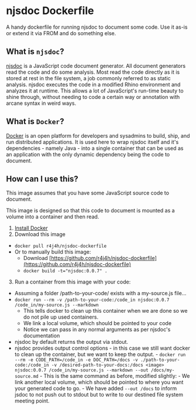 njsdoc Dockerfile
================

A handy dockerfile for running njsdoc to document some code. Use it as-is or extend it via FROM and do something else.


What is `njsdoc`?
-------------

[njsdoc](https://bitbucket.org/nexj/njsdoc/src) is a JavaScript code document generator. All document generators read the code and do some analysis. Most read
the code directly as it is stored at rest in the file system, a job commonly referred to as static analysis. njsdoc
executes the code in a modified Rhino environment and analyzes it at runtime. This allows a lot of JavaScript's
run-time beauty to shine through, without needing to code a certain way or annotation with arcane syntax in weird ways.


What is `Docker`?
-------------

[Docker](https://www.docker.com/) is an open platform for developers and sysadmins to build, ship, and run distributed applications.
It is used here to wrap njsdoc itself and it's dependencies - namely Java - into a single container that can be used as
an application with the only dynamic dependency being the code to document.

How can I use this?
-------------

This image assumes that you have some JavaScript source code to document.

This image is designed so that this code to document is mounted as a volume into a container and then read.

1. [Install Docker](https://docs.docker.com/installation/#installation)
2. Download this image
  - `docker pull r4j4h/njsdoc-dockerfile`
  - Or to manually build this image:
      - Download [https://github.com/r4j4h/njsdoc-dockerfile](https://github.com/r4j4h/njsdoc-dockerfile)
      - `docker build -t="njsdoc:0.0.7" .`
3. Run a container from this image with your code:
  - Assuming a folder /path-to-your-code/ exists with a my-source.js file...
  - `docker run --rm -v /path-to-your-code:/code_in njsdoc:0.0.7 /code_in/my-source.js --markdown`
      - This tells docker to clean up this container when we are done so we do not pile up used containers.
      - We link a local volume, which should be pointed to your code
      - Notice we can pass in any normal arguments as per njsdoc's documentation
  - njsdoc by default returns the output via stdout.
  - njsdoc provides output control options - in this case we still want docker to clean up the container, but we want
  to keep the output.
        - `docker run --rm -e CODE_PATH=/code_in -e DOC_PATH=/docs -v ./path-to-your-code:/code_in -v /desired-path-to-your-docs:/docs <image> njsdoc:0.0.7 /code_in/my-source.js --markdown --out /docs/my-source.md`
        - This is the same command as before, modified slightly:
          - We link another local volume, which should be pointed to where you want your generated code to go.
          - We have added `--out /docs` to inform jsdoc to not push out to stdout but to write to our destined file system
          meeting point.
